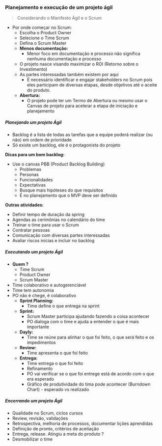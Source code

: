 ### Planejamento e execução de um projeto ágil

> Considerando o Manifesto Ágil e o Scrum

- Por onde começar no Scrum:
  - Escolha o Product Owner
  - Selecione o Time Scrum
  - Defina o Scrum Master 
  - **Menos documentação:**
    - Menor foco em documentação e processo não significa nenhuma documentação e processo
  - O projeto nasce visando maximizar o ROI (Retorno sobre o Investimento)
  - As partes interessadas também existem por aqui
    - É necessário identificar e engajar stakeholders no Scrum pois eles participam de diversas etapas, desde objetivos até o aceite do produto.
  - **Abertura:**
    - O projeto pode ter um Termo de Abertura ou mesmo usar o Canvas de projeto para acelerar a etapa de iniciação e planejamento

##### Planejando um projeto Ágil
- Backlog é a lista de todas as tarefas que a equipe poderá realizar (ou não) em ordem de prioridade
- Só existe um backlog, ele é o protagonista do projeto

__Dicas para um bom backlog:__
- Use o canvas PBB (Product Backlog Building)
  - Problemas
  - Personas
  - Funcionalidades
  - Expectativas
  - Busque mais hipóteses do que requisitos
  - É no planejamento que o MVP deve ser definido

__Outras atividades:__
  - Definir tempo de duração da spring
  - Agendas as cerimônias no calendário do time
  - Treinar o time para usar o Scrum
  - Contratar pessoas 
  - Comunicação com diversas partes interessadas
  - Avaliar riscos inicias e incluir no backlog

##### Executando um projeto Ágil
- **Quem ?**
  - Time Scrum
  - Product Owner
  - Scrum Master
- Time colaborativo e autogerenciável
- Time tem autonomia
- PO não é chege, é colaborativo
  - **Sprint Planning:**
    - Time define o que entrega na sprint
  - **Sprint:**
    - Scrum Master participa ajudando fazendo a coisa acontecer
    - PO dialoga com o time e ajuda a entender o que é mais importante
  - **Dayly:**
    - Time se reúne para alinhar o que foi feito, o que será feito e os impedimentos
  - **Review:**
    - Time apresenta o que foi feito
  - **Entrega:**
    - Time entrega o que foi feito
    - Refinamento
    - PO vai verificar se o que foi entrege está de acordo com o que era esperado
    - Gráfico de produtividade do tima pode acontecer (Burndown Chart) - esperado vs realizado

##### Encerrando um projeto Ágil
- Qualidade no Scrum, ciclos cursos
- Review, revisão, validações
- Retrospectiva, melhoria de processos, documentar lições aprendidas
- Definição de pronto, critérios de aceitação
- Entrega, release. Atingiu a meta do produto ?
- Desmobilizar o time